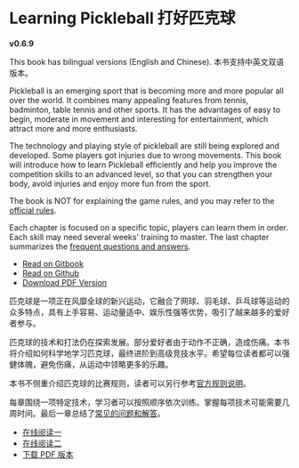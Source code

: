 # Learning Pickleball 打好匹克球

**v0.6.9**

This book has bilingual versions (English and Chinese). 本书支持中英文双语版本。

Pickleball is an emerging sport that is becoming more and more popular all over the world. It combines many appealing features from tennis, badminton, table tennis and other sports. It has the advantages of easy to begin, moderate in movement and interesting for entertainment, which attract more and more enthusiasts.

The technology and playing style of pickleball are still being explored and developed. Some players got injuries due to wrong movements. This book will introduce how to learn Pickleball efficiently and help you improve the competition skills to an advanced level, so that you can strengthen your body, avoid injuries and enjoy more fun from the sport.

The book is NOT for explaining the game rules, and you may refer to the [official rules](https://usapickleball.org/what-is-pickleball/how-to-play/basics/rules-summary/).

Each chapter is focused on a specific topic, players can learn them in order. Each skill may need several weeks' training to master. The last chapter summarizes the [frequent questions and answers](17_faq_en.md).

* [Read on Gitbook](https://yeasy.gitbook.io/pickleball_guide/01_basic_en)
* [Read on Github](https://github.com/yeasy/pickleball_guide/blob/main/SUMMARY.md)
* [Download PDF Version](https://github.com/yeasy/pickleball_guide/releases/download/v0.6.0/pickleball_guide-en-v0.6.0.pdf)

匹克球是一项正在风靡全球的新兴运动，它融合了网球、羽毛球、乒乓球等运动的众多特点，具有上手容易、运动量适中、娱乐性强等优势，吸引了越来越多的爱好者参与。

匹克球的技术和打法仍在探索发展。部分爱好者由于动作不正确，造成伤痛。本书将介绍如何科学地学习匹克球，最终进阶到高级竞技水平。希望每位读者都可以强健体魄，避免伤痛，从运动中领略更多的乐趣。

本书不侧重介绍匹克球的比赛规则，读者可以另行参考[官方规则说明](https://usapickleball.org/what-is-pickleball/how-to-play/basics/rules-summary/)。

每章围绕一项特定技术，学习者可以按照顺序依次训练。掌握每项技术可能需要几周时间。最后一章总结了[常见的问题和解答](17_faq_cn.md)。

* [在线阅读一](https://yeasy.gitbook.io/pickleball_guide/01_basic_cn)
* [在线阅读二](https://github.com/yeasy/pickleball_guide/blob/main/SUMMARY.md)
* [下载 PDF 版本](https://github.com/yeasy/pickleball_guide/releases/download/v0.6.0/pickleball_guide-cn-v0.6.0.pdf)
